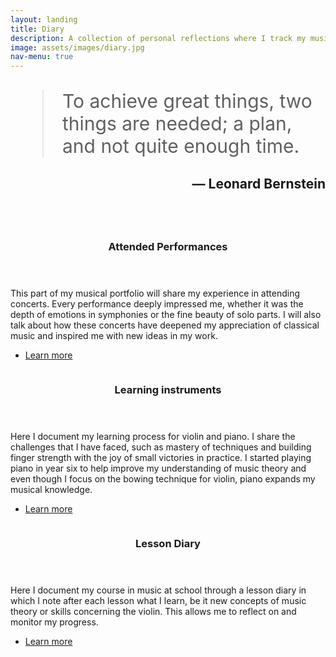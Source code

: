 ```yaml
---
layout: landing
title: Diary
description: A collection of personal reflections where I track my musical growth and share insights, backed by real examples of my progress along the way
image: assets/images/diary.jpg
nav-menu: true
---
```


<!-- Main -->
<div id="main">

<!-- One -->
<section id="one">
	<div class="inner">
		<blockquote style="font-size:30px; margin-bottom: 10px; padding-left: 30px;">To achieve great things, two things are needed; a plan, and not quite enough time.</blockquote>
<header style="text-align: right; margin-top: 0px;">
			<h2>— Leonard Bernstein</h2>
		</header>
	</div>
</section>

<!-- Two -->
<section id="two" class="spotlights">
	<section>
		<a href="diary/attended-performances-index.html" class="image">
			<img src="{% link assets/images/graz_operahouse.jpg %}" alt="" data-position="center center" />
		</a>
		<div class="content">
			<div class="inner">
				<header class="major">
					<h3>Attended Performances</h3>
				</header>
				<p>This part of my musical portfolio will share my experience in attending concerts. Every performance deeply impressed me, whether it was the depth of emotions in symphonies or the fine beauty of solo parts. I will also talk about how these concerts have deepened my appreciation of classical music and inspired me with new ideas in my work.</p>
				<ul class="actions">
					<li><a href="diary/attended-performances-index.html" class="button">Learn more</a></li>
				</ul>
			</div>
		</div>
	</section>
	<section>
		<a href="diary/learning-instruments.html" class="image">
			<img src="{% link assets/images/instruments.jpg %}" alt="" data-position="top center" />
		</a>
		<div class="content">
			<div class="inner">
				<header class="major">
					<h3>Learning instruments</h3>
				</header>
				<p>Here I document my learning process for violin and piano. I share the challenges that I have faced, such as mastery of techniques and building finger strength with the joy of small victories in practice. I started playing piano in year six to help improve my understanding of music theory and even though I focus on the bowing technique for violin, piano expands my musical knowledge.</p>
				<ul class="actions">
					<li><a href="diary/learning-instruments.html" class="button">Learn more</a></li>
				</ul>
			</div>
		</div>
	</section>
	<section>
		<a href="diary/lesson-diary.html" class="image">
			<img src="{% link assets/images/classroom.jpg %}" alt="" data-position="25% 25%" />
		</a>
		<div class="content">
			<div class="inner">
				<header class="major">
					<h3>Lesson Diary</h3>
				</header>
				<p>Here I document my course in music at school through a lesson diary in which I note after each lesson what I learn, be it new concepts of music theory or skills concerning the violin. This allows me to reflect on and monitor my progress.</p>
				<ul class="actions">
					<li><a href="diary/lesson-diary.html" class="button">Learn more</a></li>
				</ul>
			</div>
		</div>
	</section>
</section>

</div>
